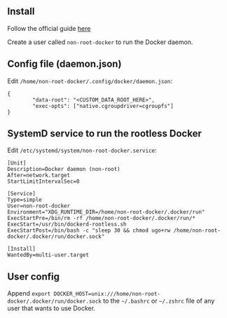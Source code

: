 Install
-------

Follow the official guide [here](https://docs.docker.com/engine/security/rootless)

Create a user called `non-root-docker` to run the Docker daemon. 


Config file (daemon.json)
-------------------------

Edit `/home/non-root-docker/.config/docker/daemon.json`:

```
{
        "data-root": "<CUSTOM_DATA_ROOT_HERE>",
        "exec-opts": ["native.cgroupdriver=cgroupfs"]
}
```


SystemD service to run the rootless Docker
------------------------------------------

Edit `/etc/systemd/system/non-root-docker.service`:

```
[Unit]
Description=Docker daemon (non-root)
After=network.target
StartLimitIntervalSec=0

[Service]
Type=simple
User=non-root-docker
Environment="XDG_RUNTIME_DIR=/home/non-root-docker/.docker/run"
ExecStartPre=/bin/rm -rf /home/non-root-docker/.docker/run/*
ExecStart=/usr/bin/dockerd-rootless.sh
ExecStartPost=/bin/bash -c "sleep 30 && chmod ugo+rw /home/non-root-docker/.docker/run/docker.sock"

[Install]
WantedBy=multi-user.target
```

User config
-----------

Append `export DOCKER_HOST=unix:///home/non-root-docker/.docker/run/docker.sock` to the `~/.bashrc` or `~/.zshrc` file of any user that wants to use Docker. 
